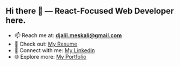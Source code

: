 ## Hi there 👋 — React-Focused Web Developer here.

- 📫 Reach me at:  **djalil.meskali@gmail.com**
- 📄 Check out: [My Resume](https://docs.google.com/document/d/19aoIxsCUceXMsCSCspe6Q-6C9MocVeZChcelHHZ4LsU/edit?usp=sharing)
- 🔗 Connect with me: [My Linkedin](https://www.linkedin.com/in/abd-eldjallil-meskali/)
- 🌐 Explore more: [My Portfolio](https://djalilmsk.vercel.app/)
<!--
## Tech Stack

![JavaScript](https://img.shields.io/badge/JavaScript-F7DF1E?style=for-the-badge&logo=javascript&logoColor=black)
![HTML5](https://img.shields.io/badge/HTML5-E34F26?style=for-the-badge&logo=html5&logoColor=white)
![CSS3](https://img.shields.io/badge/CSS3-1572B6?style=for-the-badge&logo=css3&logoColor=white)
![React](https://img.shields.io/badge/React-61DAFB?style=for-the-badge&logo=react&logoColor=black)
![Redux](https://img.shields.io/badge/Redux-593D88?style=for-the-badge&logo=redux&logoColor=white)
![React Router](https://img.shields.io/badge/React%20Router-CA4245?style=for-the-badge&logo=react-router&logoColor=white)
![TanStack Query](https://img.shields.io/badge/TanStack%20Query-FF4154?style=for-the-badge&logo=react-query&logoColor=white)
![Axios](https://img.shields.io/badge/Axios-5A29E4?style=for-the-badge&logo=axios&logoColor=white)
![React Hook Form](https://img.shields.io/badge/React%20Hook%20Form-EC5990?style=for-the-badge&logo=reacthookform&logoColor=white)
![Zod](https://img.shields.io/badge/Zod-3B82F6?style=for-the-badge&logoColor=white)
![Tailwind CSS](https://img.shields.io/badge/Tailwind_CSS-38B2AC?style=for-the-badge&logo=tailwind-css&logoColor=white)
![DaisyUI](https://img.shields.io/badge/DaisyUI-FF6D00?style=for-the-badge&logo=daisyui&logoColor=white)
![shadcn/ui](https://img.shields.io/badge/shadcn/ui-111827?style=for-the-badge&logo=tailwindcss&logoColor=white)
![GSAP](https://img.shields.io/badge/GSAP-88CE02?style=for-the-badge&logo=greensock&logoColor=white)
![React Table](https://img.shields.io/badge/React%20Table-FB503B?style=for-the-badge&logo=react&logoColor=white)
![React Hot Toast](https://img.shields.io/badge/React%20Hot%20Toast-EC407A?style=for-the-badge&logo=react&logoColor=white)
![Socket.IO](https://img.shields.io/badge/Socket.IO-010101?style=for-the-badge&logo=socket.io&logoColor=white)
![React Email](https://img.shields.io/badge/React%20Email-EE4C2C?style=for-the-badge&logo=gmail&logoColor=white)
![Vite](https://img.shields.io/badge/Vite-646CFF?style=for-the-badge&logo=vite&logoColor=white)
![Git](https://img.shields.io/badge/Git-F05032?style=for-the-badge&logo=git&logoColor=white)
![GitHub](https://img.shields.io/badge/GitHub-181717?style=for-the-badge&logo=github&logoColor=white)
![Figma](https://img.shields.io/badge/Figma-F24E1E?style=for-the-badge&logo=figma&logoColor=white)
![Jira](https://img.shields.io/badge/Jira-0052CC?style=for-the-badge&logo=jira&logoColor=white)


**djalilmsk/djalilmsk** is a ✨ _special_ ✨ repository because its `README.md` (this file) appears on your GitHub profile.

Here are some ideas to get you started:

- 🔭 I’m currently working on ...
- 🌱 I’m currently learning ...
- 👯 I’m looking to collaborate on ...
- 🤔 I’m looking for help with ...
- 💬 Ask me about ...
- 📫 How to reach me: ...
- 😄 Pronouns: ...
- ⚡ Fun fact: ...
-->
